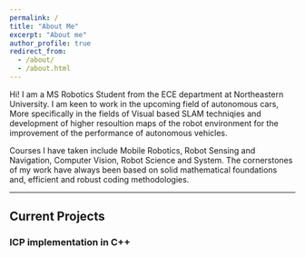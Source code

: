 ```yaml
---
permalink: /
title: "About Me"
excerpt: "About me"
author_profile: true
redirect_from: 
  - /about/
  - /about.html
---
```


Hi! I am a MS Robotics Student from the ECE department at Northeastern University. I am keen to work in the upcoming field of autonomous cars, More specifically in the fields of Visual based SLAM techniqies and development of higher resoultion maps of the robot environment for the improvement of the performance of autonomous vehicles. 

Courses I have taken include Mobile Robotics, Robot Sensing and Navigation, Computer Vision, Robot Science and System. The cornerstones of my work have always been based on solid mathematical foundations and, efficient and robust coding methodologies.

---

Current Projects
------

### ICP implementation in C++

